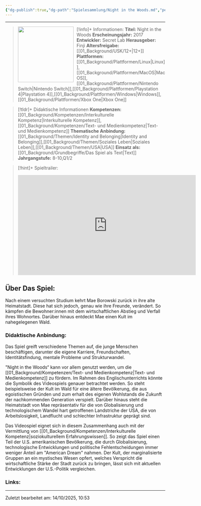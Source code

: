 ```yaml
---
{"dg-publish":true,"dg-path":"Spielesammlung/Night in the Woods.md","permalink":"/spielesammlung/night-in-the-woods/","noteIcon":"2"}
---
```


---
>[!info]+ Informationen:
><img src="https://store-images.s-microsoft.com/image/apps.34394.67507673447846593.6652438a-e13f-460b-afd9-a160c1f79ade.96769618-2073-4cf4-bee6-f02122a3d5f9" style="float:left;height:175px;padding-right:10px">**Titel:** Night in the Woods
>**Erscheinungsjahr:** 2017
>**Entwickler:** Secret Lab
>**Herausgeber:** Finji
>**Altersfreigabe:** [[01_Background/USK/12+\|12+]]
>**Plattformen:** [[01_Background/Plattformen/Linux\|Linux]],[[01_Background/Plattformen/MacOS\|MacOS]],[[01_Background/Plattformen/Nintendo Switch\|Nintendo Switch]],[[01_Background/Plattformen/Playstation 4\|Playstation 4]],[[01_Background/Plattformen/Windows\|Windows]],[[01_Background/Plattformen/Xbox One\|Xbox One]]

>[!tldr]+ Didaktische Informationen
>**Kompetenzen:** [[01_Background/Kompetenzen/Interkulturelle Kompetenz\|Interkulturelle Kompetenz]],[[01_Background/Kompetenzen/Text- und Medienkompetenz\|Text- und Medienkompetenz]]
>**Thematische Anbindung:** [[01_Background/Themen/Identity and Belonging\|Identity and Belonging]],[[01_Background/Themen/Soziales Leben\|Soziales Leben]],[[01_Background/Themen/USA\|USA]]
>**Einsatz als:** [[01_Background/Grundbegriffe/Das Spiel als Text\|Text]]
>**Jahrgangstufe:** 8-10,Q1/2

>[!hint]+ Spieltrailer:
><iframe width="560" height="315" src="https://www.youtube.com/embed/Nc6f9llfs0w?si=3sgeD3aWagFOPTOV" title="YouTube video player" frameborder="0" allow="accelerometer; autoplay; clipboard-write; encrypted-media; gyroscope; picture-in-picture; web-share" referrerpolicy="strict-origin-when-cross-origin" allowfullscreen></iframe>

## Über Das Spiel:
Nach einem versuchten Studium kehrt Mae Borowski zurück in ihre alte Heimatstadt. Diese hat sich jedoch, genau wie ihre Freunde, verändert. So kämpfen die Bewohner:innen mit dem wirtschaftlichen Abstieg und Verfall ihres Wohnortes. Darüber hinaus entdeckt Mae einen Kult im nahegelegenen Wald. 
### Didaktische Anbindung:
Das Spiel greift verschiedene Themen auf, die junge Menschen beschäftigen, darunter die eigene Karriere, Freundschaften, Identitätsfindung, mentale Probleme und Strukturwandel. 

"Night in the Woods“ kann vor allem  genutzt werden, um die [[01_Background/Kompetenzen/Text- und Medienkompetenz\|Text- und Medienkompetenz]] zu fördern. Im Rahmen des Englischunterrichts könnte die Symbolik des Videospiels genauer betrachtet werden. So steht beispielsweise der Kult im Wald für eine ältere Bevölkerung, die aus egoistischen Gründen und zum erhalt des eigenen Wohlstands die Zukunft der nachkommenden Generation verspielt. Darüber hinaus steht die Heimatstadt von Mae  repräsentativ für die von Globalisierung und technologischem Wandel hart getroffenen Landstriche der USA, die von Arbeitslosigkeit, Landflucht und schlechter Infrastruktur geprägt sind. 

Das Videospiel eignet sich in diesem Zusammenhang auch mit der Vermittlung von [[01_Background/Kompetenzen/Interkulturelle Kompetenz\|soziokulturellem Erfahrungswissen]]. So zeigt das Spiel einen Teil der U.S. amerikanischen Bevölkerung, die durch Globalisierung, technologische Entwicklungen und politische Fehlentscheidungen immer weniger Anteil am "American Dream" nahmen. Der Kult, der marginalisierte Gruppen an ein mystisches Wesen opfert, welches Verspricht die wirtschaftliche Stärke der Stadt zurück zu bringen, lässt sich mit aktuellen Entwicklungen der U.S.-Politik vergleichen. 
### Links:



---
Zuletzt bearbeitet am: 14/10/2025, 10:53